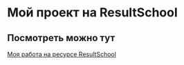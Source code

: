 # Мой проект на ResultSchool
## Посмотреть можно тут
[Моя работа на ресурсе ResultSchool](https://mrlipson.github.io/resultSchoolProject/)
